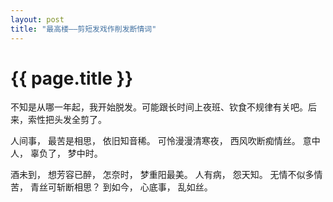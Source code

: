 ```yaml
---
layout: post
title: "最高楼——剪短发戏作削发断情词"
---
```


# {{ page.title }}

不知是从哪一年起，我开始脱发。可能跟长时间上夜班、钦食不规律有关吧。后来，索性把头发全剪了。


人间事，
最苦是相思，
依旧知音稀。
可怜漫漫清寒夜，
西风吹断痴情丝。
意中人，
辜负了，
梦中时。

酒未到，
想芳容已醉，
怎奈时，
梦重阳最美。
人有病，
怨天知。
无情不似多情苦，
青丝可斩断相思？
到如今，
心底事，
乱如丝。


